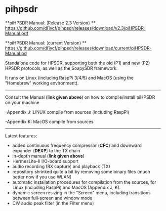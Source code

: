 # pihpsdr

**piHPSDR Manual: (Release 2.3 Version) ** https://github.com/dl1ycf/pihpsdr/releases/download/v2.3/piHPSDR-Manual.pdf

**piHPSDR Manual: (current Version) ** https://github.com/dl1ycf/pihpsdr/releases/download/current/piHPSDR-Manual.pd

Standalone code for HPSDR,
supporting both the old (P1) and new (P2) HPSDR protocols, as well as the SoapySDR framework.

It runs on Linux (including RaspPi 3/4/5) and MacOS (using the "Homebrew" working environment).

***
Consult the Manual (**link given above**) on how to compile/install piHPSDR on your machine

-Appendix J: LINUX compile from sources (including RaspPi)

-Appendix K: MacOS compile from sources
***

Latest features:

- added continuous frequency compressor (**CFC**) and downward expander (**DEXP**) to the TX chain
- in-depth manual (**link given above**)
- HermesLite-II I/O-board support
- audio recording (RX capture) and playback (TX)
- repository shrinked quite a bit by removing some binary files (much better now if you use WLAN)
- automatic installation procedures for compilation from the sources, for Linux (including RaspPi) and MacOS
  (Appendix J, K).
- dynamic screen resizing in the "Screen" menu, including transitions
  between full-screen and window mode
- CW audio peak filter (in the Filter menu)


